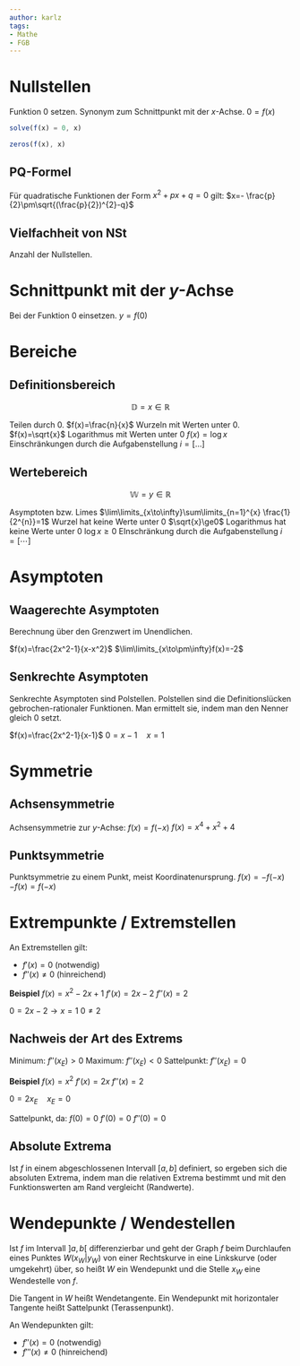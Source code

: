 ```yaml
---
author: karlz
tags:
- Mathe
- FGB
---
```


# Nullstellen

Funktion $0$ setzen. Synonym zum Schnittpunkt mit der $x$-Achse.
$0=f(x)$

```js
solve(f(x) = 0, x)
```

```js
zeros(f(x), x)
```

## PQ-Formel

Für quadratische Funktionen der Form $x^{2}+px+q=0$ gilt:
$x=- \frac{p}{2}\pm\sqrt{(\frac{p}{2})^{2}-q}$

## Vielfachheit von NSt

Anzahl der Nullstellen.

# Schnittpunkt mit der $y$-Achse

Bei der Funktion $0$ einsetzen.
$y=f(0)$

# Bereiche

## Definitionsbereich

$$\mathbb{D}=x\in\mathbb{R}$$

Teilen durch $0$.
$f(x)=\frac{n}{x}$
Wurzeln mit Werten unter $0$.
$f(x)=\sqrt{x}$
Logarithmus mit Werten unter $0$
$f(x)=\log{x}$
Einschränkungen durch die Aufgabenstellung
$i=[\dots]$

## Wertebereich

$$\mathbb{W}=y\in\mathbb{R}$$

Asymptoten bzw. Limes
$\lim\limits_{x\to\infty}\sum\limits_{n=1}^{x} \frac{1}{2^{n}}=1$
Wurzel hat keine Werte unter $0$
$\sqrt{x}\ge0$
Logarithmus hat keine Werte unter $0$
$\log{x}\ge0$
EInschränkung durch die Aufgabenstellung
$i=[\cdots]$

# Asymptoten

## Waagerechte Asymptoten

Berechnung über den Grenzwert im Unendlichen.

$f(x)=\frac{2x^2-1}{x-x^2}$
$\lim\limits_{x\to\pm\infty}f(x)=-2$

## Senkrechte Asymptoten

Senkrechte Asymptoten sind Polstellen. Polstellen sind die Definitionslücken gebrochen-rationaler Funktionen.
Man ermittelt sie, indem man den Nenner gleich $0$ setzt.

$f(x)=\frac{2x^2-1}{x-1}$
$0=x-1\quad x=1$

# Symmetrie

## Achsensymmetrie

Achsensymmetrie zur $y$-Achse: $f(x)=f(-x)$
$f(x)=x^4+x^2+4$

## Punktsymmetrie

Punktsymmetrie zu einem Punkt, meist Koordinatenursprung.
$f(x)=-f(-x)$
$-f(x)=f(-x)$

# Extrempunkte / Extremstellen

An Extremstellen gilt:
- $f'(x)=0$ (notwendig)
- $f''(x)\neq0$ (hinreichend)

**Beispiel**
$f(x)=x^2-2x+1$
$f'(x)=2x-2$
$f''(x)=2$

$0=2x-2\to x=1$
$0\neq2$

## Nachweis der Art des Extrems

Minimum: $f''(x_{E})>0$
Maximum: $f''(x_{E})<0$
Sattelpunkt: $f''(x_{E})=0$

  **Beispiel**
$f(x)=x^2$
$f'(x)=2x$
$f''(x)=2$

$0=2x_E\quad x_E=0$

Sattelpunkt, da:
$f(0)=0$
$f'(0)=0$
$f''(0)=0$

## Absolute Extrema

Ist $f$ in einem abgeschlossenen Intervall $[a, b]$ definiert, so ergeben sich die absoluten Extrema, indem man die relativen Extrema bestimmt und mit den Funktionswerten am Rand vergleicht (Randwerte).

# Wendepunkte / Wendestellen

Ist $f$ im Intervall $]a,b[$ differenzierbar und geht der Graph $f$ beim Durchlaufen eines Punktes $W(x_W|y_W)$ von einer Rechtskurve in eine Linkskurve (oder umgekehrt) über, so heißt $W$ ein Wendepunkt und die Stelle $x_W$ eine Wendestelle von $f$.

Die Tangent in $W$ heißt Wendetangente. Ein Wendepunkt mit horizontaler Tangente heißt Sattelpunkt (Terassenpunkt).

An Wendepunkten gilt:
- $f''(x)=0$ (notwendig)
- $f'''(x)\neq0$ (hinreichend)

